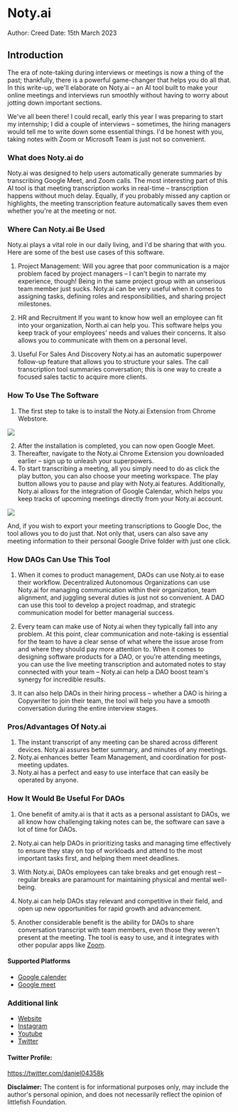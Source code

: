 #  Noty.ai
Author: Creed
Date:  15th March 2023
## Introduction

The era of note-taking during interviews or meetings is now a thing of the past; thankfully, there is a powerful game-changer that helps you do all that.
In this write-up, we'll elaborate on Noty.ai – an AI tool built to make your online meetings and interviews run smoothly without having to worry about jotting down important sections. 


We've all been there! I could recall, early this year I was preparing to start my internship; I did a couple of interviews – sometimes, the hiring managers would tell me to write down some essential things. I'd be honest with you, taking
 notes with Zoom or Microsoft Team is just not so convenient.

### What does Noty.ai do
Noty.ai was designed to help users automatically generate summaries by transcribing Google Meet, and Zoom calls. The most interesting part of this AI tool is that meeting transcription works in real-time – transcription happens without much delay. Equally, if you probably missed any caption or highlights, the meeting transcription feature automatically saves them even whether you're at the meeting or not.

### Where Can Noty.ai Be Used
Noty.ai plays a vital role in our daily living, and I'd be sharing that with you. Here are some of the best use cases of this software.

1. Project Management: 
Will you agree that poor communication
is a major problem faced by project managers – I can't begin to narrate my experience, though! Being in the same project group with an unserious team member just sucks. Noty.ai can be very useful when it comes to assigning tasks, defining roles and responsibilities, and 
 sharing project milestones.

2. HR and Recruitment
If you want to know how well an employee can fit into your organization, North.ai can help you. This software helps you keep track of your employees' needs and values their concerns. It also allows you to communicate with them on a personal level.

3. Useful For Sales And Discovery
Noty.ai has an automatic superpower follow-up feature that allows you to structure your sales. The call transcription tool summaries conversation; this is one way to create a focused sales tactic to acquire more clients. 

### How To Use The Software


1. The first step to take is to install the Noty.ai Extension from Chrome Webstore.

![](https://i.imgur.com/NkP42U2.png)

2. After the installation is completed, you can now open Google Meet.
3. Thereafter, navigate to the Noty.ai Chrome Extension you downloaded earlier – sign up to unleash your superpowers.
4. To start transcribing a meeting, all you simply need to do as click the play button, you can also choose your meeting workspace. The play button allows you to pause and play with Noty.ai features. Additionally, Noty.ai allows for the integration of Google Calendar, which helps you keep tracks of upcoming meetings directly from your Noty.ai account.

![](https://i.imgur.com/wvZRQs7.png)


And, if you wish to export your meeting transcriptions to Google Doc, the tool allows you to do just that. Not only that, users can also save any meeting information to their personal Google Drive folder with just one click.

### How DAOs Can Use This Tool

1. When it comes to product management, DAOs can use Noty.ai to ease their workflow. Decentralized Autonomous Organizations can use Noty.ai for managing communication within their organization, team alignment, and juggling several duties is just not so convenient. A DAO can use this tool to develop a project roadmap, and strategic communication model for better managerial success.

2. Every team can make use of Noty.ai when they typically fall into any problem. At this point, clear communication and note-taking is essential for the team to have a clear sense of what where the issue arose from and where they should pay more attention to. When it comes to designing software products for a DAO, or you're attending meetings, you can use the live meeting transcription and automated notes to stay connected with your team – Noty.ai can help a DAO boost team's synergy for incredible results.

3. It can also help DAOs in their hiring process – whether a DAO is hiring a Copywriter to join their team, the tool will help you have a smooth conversation during the entire interview stages.

### Pros/Advantages Of Noty.ai
1. The instant transcript of any meeting can be shared across different devices. Noty.ai assures better summary, and minutes of any meetings.
2. Noty.ai enhances better Team Management, and coordination for post-meeting updates. 
3. Noty.ai has a perfect and easy to use interface that can easily be operated by anyone. 


### How It Would Be Useful For DAOs

1. One benefit of amity.ai is that it acts as a personal assistant to DAOs, we all know how challenging taking notes can be, the software can save a lot of time for DAOs.

2. Noty.ai can help DAOs in prioritizing tasks and managing time effectively to ensure they stay on top of workloads and attend to the most important tasks first, and helping them meet deadlines.

3. With Noty.ai, DAOs employees can take breaks and get enough rest – regular breaks are paramount for maintaining physical and mental well-being. 

4. Noty.ai can help DAOs stay relevant and competitive in their field, and open up new opportunities for rapid growth and advancement.

5. Another considerable benefit is the ability for DAOs to share conversation transcript with team members, even those they weren't present at the meeting. The tool is easy to use, and it integrates with other popular apps like [Zoom](https://noty.ai/integrations/zoom).

#### Supported Platforms

* [Google calender](https://noty.ai/integrations/google-calendar)
* [ Google meet](https://noty.ai/integrations/google-meet)

### Additional link
* [Website](https://noty.ai/)
* [Instagram](https://instagram.com/noty.ai.superpowers?igshid=YmMyMTA2M2Y=)
* [Youtube](https://www.youtube.com/@noty_ai)
* [Twitter](https://twitter.com/noty_ai)

#### Twitter Profile:
https://twitter.com/daniel04358k

**Disclaimer:** The content is for informational purposes only, may include the author's personal opinion, and does not necessarily reflect the opinion of littlefish Foundation.